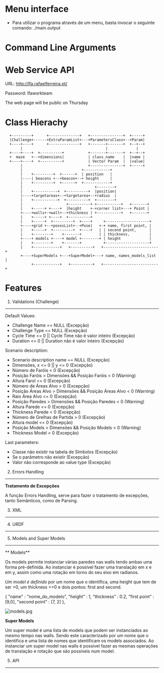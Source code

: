 Menu interface
==============
* Para utilizar o programa através de um menu, basta invocar o seguinte comando:
./main.output

Command Line Arguments
======================


Web Service API
===============
URL: http://lfa.rafaelferreira.pt/

Password: lfaworkteam

The web page will be public on Thursday

Class Hierachy
==============

      +---------+      +--------------+   +---------------+  +-----+
      |Challenge+------+ExtraParamList+---+ParametersClass+--+Param|
      +----+----+      +--------------+   +-------+-------+  +--+--+
           |                                      |             |   
      +----+----+  +----------+           +-------+-------+  +--+--+
      +  maze   +--+dimensions|           | class_name    |  |name |
      +----+----+  +----------+           | Vector Param  |  |value|
           |                              +---------------+  +-----+
           |                           +------------+                         
           |    +---------+  +------+  | position   |                         
           |----| beacons +--+beacon+--+ height     |                         
           |    +---------+  +------+  +------------+                         
           |                                 +--------+                       
           |    +-----------+  +----------+  |position|                       
           |----+targetareas+--+targetarea+--+radius  |                       
           |    +-----------+  +----------+  +--------+                       
           |                    +----------+ +-----------+   +-------+        
           |    +-----+ +----+  |height    +-+corner list+---+ Point |        
           +----+walls+-+wall+--+thickness | +-----------+   +-------+        
           |    +-----+ +----+  +----------+                                  
           |    +-----+  +---------+  +----+     +--------------------+       
           +----+grid +--+posesList+--+Pose|   +-+ name, first point, |       
           |    +-----+  +---------+  +----+   | | second point,      |       
           |    +--------+    +-------+        | | thickness,         |       
           +----+ models +----+ model +--------+ | height             |       
           |    +--------+    +-------+          +--------------------+       
           |    +------------+   +----------+   +-------------------------+   
           +----+SuperModels +---+SuperModel+---+ name, names_models_list |   
                +------------+   +----------+   +-------------------------+   

Features
========

1. Validations (Challenge)
--------------
Default Values:
* Challenge Name == NULL (Excepção)
* Challenge Type == NULL (Excepção)
* Cycle Time <= 0 || Cycle Time não é valor inteiro (Excepção)
* Duration <= 0 || Duration não é valor inteiro (Excepção)

Scenario description:
* Scenario description name == NULL (Excepção)
* Dimensões, x <= 0 || y <= 0 (Excepção)
* Número de Faróis < 0 (Excepção)
* Posição Faróis > Dimensões && Posição Faróis < 0 (Warning)
* Altura Farol <= 0 (Excepção)
* Número de Áreas Alvo > 0 (Excepção)
* Posição Áreas Alvo > Dimensões && Posição Áreas Alvo < 0 (Warning)
* Raio Área Alvo <= 0 (Excepção)
* Posição Paredes > Dimensões && Posição Paredes < 0 (Warning)
* Altura Parede <= 0 (Excepção)
* Thickness Parede < 0 (Excepção)
* Número de Grelhas de Partida > 0 (Excepção)
* Altura model <= 0 (Excepção)
* Posição Models > Dimensões && Posição Models < 0 (Warning)
* Thickness Model < 0 (Excepção)

Last parameters:
* Classe não existir na tabela de Símbolos (Excepção)
* Se o parâmetro não existir (Excepção)
* Valor não corresponde ao value type (Excepção)

2. Errors Handling
------------------
**Tratamento de Excepções**

A função Errors Handling, serve para fazer o tratamento de excepções, tanto Semânticos, como de Parsing.

3. XML
------

4. URDF
-------

5. Models and Super Models
--------------------------
** Models**

Os models permite instanciar várias paredes nas walls tendo ambas uma forma pré-definida. Ao instanciar é possível fazer uma translação em x e em y, assim como uma rotação em torno do seu eixo em radianos. 

*Um model é definido* por um nome que o identifica, uma height que tem de ser >0, um thickness >=0 e dois pontos: first and second.

{ "name" : "nome_do_modelo", "height" : 1, "thickness" : 0.2, "first point" : [9,0], "second point" : [7, 2] },

![models.jpg](https://bitbucket.org/repo/bgd4ap/images/109638247-models.jpg)

**Super Models**

Um super model é uma lista de models que podem ser instanciados ao mesmo tempo nas walls. Sendo este caracterizado por um nome que o identifica e uma lista de nomes que identificam os models associados. Ao instanciar um super model nas walls é possível fazer as mesmas operações de translação e rotação que são possíveis num model.

5. API
------